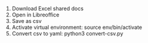 1. Download Excel shared docs
2. Open in Libreoffice
3. Save as csv
4. Activate virtual environment: source env/bin/activate
5. Convert csv to yaml: python3 convert-csv.py
